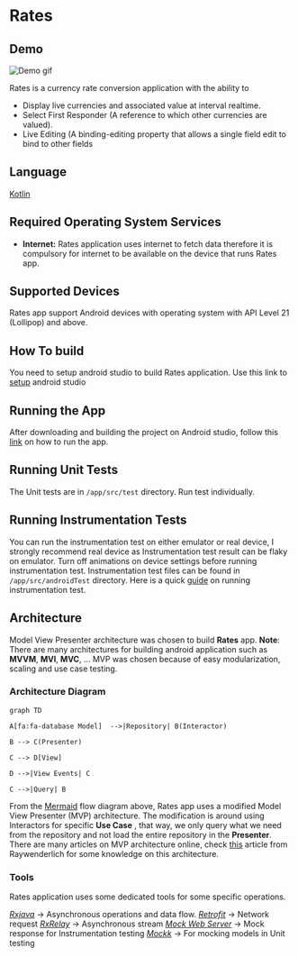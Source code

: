 # Rates

## Demo
![Demo gif](files/demo.gif)

Rates is a currency rate conversion application with the ability to 
* Display live currencies and associated value at interval realtime.
* Select First Responder (A reference to which other currencies are valued).
* Live Editing (A binding-editing property that allows a single field edit to bind to other fields

## Language
[Kotlin](https://kotlinlang.org/)

## Required Operating System Services
* **Internet:** 
Rates application uses internet to fetch data therefore it is compulsory for internet to be available on the device that runs Rates app.
## Supported Devices
Rates app support Android devices with operating system with API Level 21 (Lollipop) and above.
## How To build
You need to setup android studio to build Rates application. 
Use this link to [setup](https://developer.android.com/studio/install) android studio
## Running the App
After downloading and building the project on Android studio,
follow this [link](https://developer.android.com/training/basics/firstapp/running-app) on how to run the app.

## Running Unit Tests
The Unit tests are in `/app/src/test` directory. Run test individually.

## Running Instrumentation Tests
You can run the instrumentation test on either emulator or real device, I strongly recommend 
real device as Instrumentation test result can be flaky on emulator.
Turn off animations on device settings before running instrumentation test.
Instrumentation test files can be found in `/app/src/androidTest` directory.
Here is a quick [guide](https://developer.android.com/training/testing/unit-testing/instrumented-unit-tests) on running instrumentation test.

## Architecture

Model View Presenter architecture was chosen to build **Rates** app. 
**Note**: There are many architectures for building android application such as **MVVM**, **MVI**, **MVC**, ... 
MVP was chosen because of easy modularization, scaling and use case testing.

### Architecture Diagram
```mermaid
graph TD

A[fa:fa-database Model]  -->|Repository| B(Interactor)

B --> C(Presenter)

C --> D[View]

D -->|View Events| C

C -->|Query| B
```

From the [Mermaid](https://mermaid-js.github.io/mermaid/) flow diagram above, Rates app uses a modified Model View Presenter (MVP)
architecture. The modification is around using Interactors for specific **Use Case** , that way, we only query what we need from the repository and not load the entire repository in the **Presenter**. 
There are many articles on MVP architecture online, check [this](https://www.raywenderlich.com/7026-getting-started-with-mvp-model-view-presenter-on-android) article from Raywenderlich for some knowledge on this architecture.

### Tools
Rates application uses some dedicated tools for some specific operations.

*[Rxjava](https://github.com/ReactiveX/RxJava)* -> Asynchronous operations and data flow.
*[Retrofit](https://github.com/square/retrofit)* -> Network request
*[RxRelay](https://github.com/JakeWharton/RxRelay)* -> Asynchronous stream
*[Mock Web Server](https://github.com/square/okhttp/tree/master/mockwebserver)* -> Mock response for Instrumentation testing
*[Mockk](https://github.com/mockk/mockk)* -> For mocking models in Unit testing
